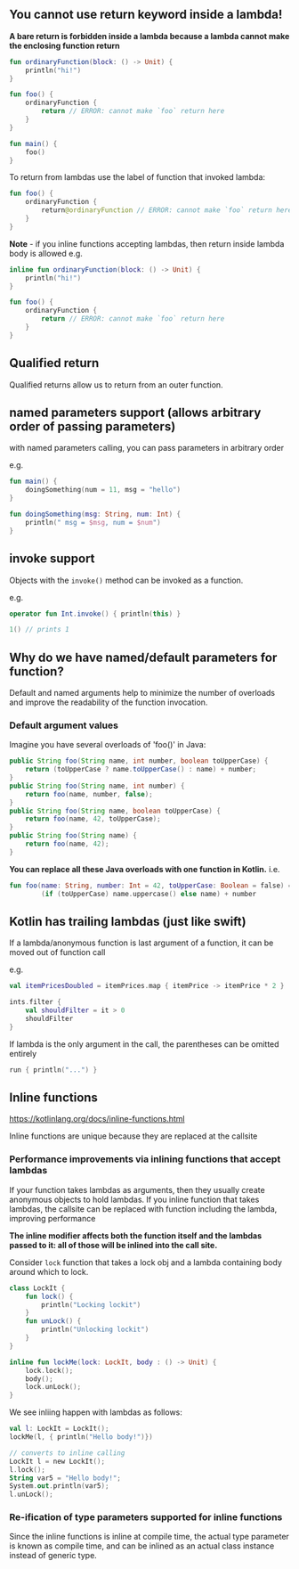 
## You cannot use return keyword inside a lambda!

**A bare return is forbidden inside a lambda because a lambda cannot make the enclosing function return**



```kt
fun ordinaryFunction(block: () -> Unit) {
    println("hi!")
}

fun foo() {
    ordinaryFunction {
        return // ERROR: cannot make `foo` return here
    }
}

fun main() {
    foo()
}
```

To return from lambdas use the label of function that invoked lambda:
```kt
fun foo() {
    ordinaryFunction {
        return@ordinaryFunction // ERROR: cannot make `foo` return here
    }
}
```


**Note** - if you inline functions accepting lambdas, then return inside lambda body is allowed
e.g.
```kt
inline fun ordinaryFunction(block: () -> Unit) {
    println("hi!")
}

fun foo() {
    ordinaryFunction {
        return // ERROR: cannot make `foo` return here
    }
}
```

## Qualified return

Qualified returns allow us to return from an outer function.


## named parameters support (allows arbitrary order of passing parameters)

with named parameters calling, you can pass parameters in arbitrary order

e.g.
```kotlin
fun main() {
	doingSomething(num = 11, msg = "hello")
}

fun doingSomething(msg: String, num: Int) {
    println(" msg = $msg, num = $num")
}
```

## invoke support

Objects with the `invoke()` method can be invoked as a function.

e.g.
```kotlin
operator fun Int.invoke() { println(this) }

1() // prints 1
```

## Why do we have named/default parameters for function?

Default and named arguments help to minimize the number of overloads and improve the readability of the function invocation.

### Default argument values

Imagine you have several overloads of 'foo()' in Java:
```java
public String foo(String name, int number, boolean toUpperCase) {
    return (toUpperCase ? name.toUpperCase() : name) + number;
}
public String foo(String name, int number) {
    return foo(name, number, false);
}
public String foo(String name, boolean toUpperCase) {
    return foo(name, 42, toUpperCase);
}
public String foo(String name) {
    return foo(name, 42);
}
```

**You can replace all these Java overloads with one function in Kotlin.**
i.e.
```kotlin
fun foo(name: String, number: Int = 42, toUpperCase: Boolean = false) =
        (if (toUpperCase) name.uppercase() else name) + number
```


## Kotlin has trailing lambdas (just like swift)

If a lambda/anonymous function is last argument of a function, it can be moved out of function call

e.g.
```kt
val itemPricesDoubled = itemPrices.map { itemPrice -> itemPrice * 2 }

ints.filter {
    val shouldFilter = it > 0
    shouldFilter
}
```

If lambda is the only argument in the call, the parentheses can be omitted entirely
```kt
run { println("...") }
```


## Inline functions

https://kotlinlang.org/docs/inline-functions.html

Inline functions are unique because they are replaced at the callsite

### Performance improvements via inlining functions that accept lambdas

If your function takes lambdas as arguments, then they usually create anonymous objects to hold lambdas.
If you inline function that takes lambdas, the callsite can be replaced with function including the lambda, improving performance

**The inline modifier affects both the function itself and the lambdas passed to it: all of those will be inlined into the call site.**

Consider `lock` function that takes a lock obj and a lambda containing body around which to lock.


```kt
class LockIt {
    fun lock() {
        println("Locking lockit")
    }
    fun unLock() {
        println("Unlocking lockit")
    }
}

inline fun lockMe(lock: LockIt, body : () -> Unit) {
    lock.lock();
    body();
    lock.unLock();
}
```

We see inliing happen with lambdas as follows:
```kt
val l: LockIt = LockIt();
lockMe(l, { println("Hello body!")})

// converts to inline calling 
LockIt l = new LockIt();
l.lock();
String var5 = "Hello body!";
System.out.println(var5);
l.unLock();
```

### Re-ification of type parameters supported for inline functions

Since the inline functions is inline at compile time, the actual type parameter is known as compile time,
and can be inlined as an actual class instance instead of generic type.

